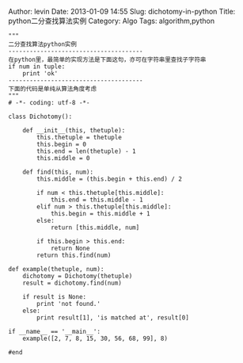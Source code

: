 Author: levin
Date: 2013-01-09 14:55
Slug: dichotomy-in-python
Title: python二分查找算法实例
Category: Algo
Tags: algorithm,python

<!-- more -->

    """
    二分查找算法python实例
    --------------------------------------
    在python里，最简单的实现方法是下面这句，亦可在字符串里查找子字符串
    if num in tuple:
        print 'ok'
    --------------------------------------
    下面的代码是单纯从算法角度考虑
    """
    # -*- coding: utf-8 -*-
    
    class Dichotomy():
    
        def __init__(this, thetuple):
            this.thetuple = thetuple
            this.begin = 0
            this.end = len(thetuple) - 1
            this.middle = 0
    
        def find(this, num):
            this.middle = (this.begin + this.end) / 2
    
            if num < this.thetuple[this.middle]:
                this.end = this.middle - 1
            elif num > this.thetuple[this.middle]:
                this.begin = this.middle + 1
            else:
                return [this.middle, num]
    
            if this.begin > this.end:
                return None
            return this.find(num)
    
    def example(thetuple, num):
        dichotomy = Dichotomy(thetuple)
        result = dichotomy.find(num)
    
        if result is None:
            print 'not found.'
        else:
            print result[1], 'is matched at', result[0]
    
    if __name__ == '__main__':
        example([2, 7, 8, 15, 30, 56, 68, 99], 8)
    
    #end

